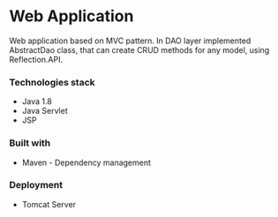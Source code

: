 # Web Application
Web application based on MVC pattern. In DAO layer implemented AbstractDao class, that can create CRUD methods for any model, using Reflection.API.  
### Technologies stack
* Java 1.8
* Java Servlet
* JSP
### Built with
* Maven - Dependency management
### Deployment
* Tomcat Server
